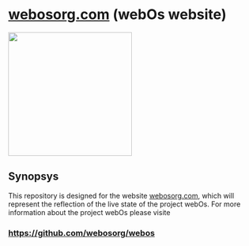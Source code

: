 # [webosorg.com](http://www.webosorg.com) (webOs website)

<img src="http://webosorg.herokuapp.com/logo" width="250">

## Synopsys

This repository is designed for the website [webosorg.com](http://www.webosorg.com),
which will represent the reflection of the live state of the project webOs.
For more information about the project webOs please visite
### https://github.com/webosorg/webos

